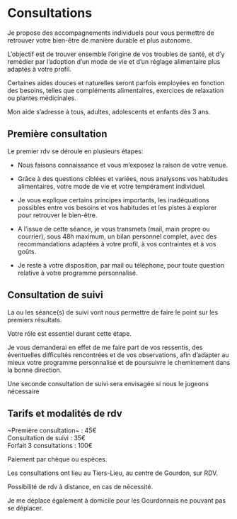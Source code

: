 # Consultations


Je propose des accompagnements individuels pour vous permettre  de retrouver votre bien-être de manière durable et plus autonome.  

L’objectif est de trouver ensemble l’origine de vos troubles de santé, et d’y remédier par l’adoption d’un mode de vie et d’un réglage alimentaire plus adaptés à votre profil.  

Certaines aides douces et naturelles seront parfois employées en fonction des besoins, telles que compléments alimentaires, exercices de relaxation ou plantes médicinales.  

Mon aide s’adresse à tous, adultes, adolescents et enfants dès 3 ans.  

## Première consultation

Le premier rdv se déroule en plusieurs étapes:

- Nous faisons connaissance et vous m’exposez la raison de votre venue.

- Grâce à des questions ciblées et variées, nous analysons vos habitudes alimentaires, votre mode de vie et votre tempérament individuel.

- Je vous explique certains principes importants, les inadéquations possibles entre vos besoins et vos habitudes et les pistes à explorer pour retrouver le bien-être.

- A l’issue de cette séance, je vous transmets (mail, main propre ou courrier), sous 48h maximum, un bilan personnel complet, avec des recommandations adaptées à votre profil, à vos contraintes et à vos goûts.

- Je reste à votre disposition, par mail ou téléphone, pour toute question relative à votre programme personnalisé.

## Consultation de suivi

La ou les séance(s) de suivi vont nous permettre de faire le point sur les premiers résultats.

Votre rôle est essentiel durant cette étape.

Je vous demanderai en effet de me faire part de vos ressentis, des éventuelles difficultés rencontrées et de vos observations, afin d’adapter au mieux votre programme personnalisé et de poursuivre le cheminement dans la bonne direction.

Une seconde consultation de suivi sera envisagée si nous le jugeons nécessaire

## Tarifs et modalités de rdv

~Première consultation~ : 45€  
Consultation de suivi : 35€  
Forfait 3 consultations : 100€  

Paiement par chèque ou espèces.

Les consultations ont lieu au Tiers-Lieu, au centre de Gourdon, sur RDV.

Possibilité de rdv à distance, en cas de nécessité.

Je me déplace également à domicile pour les Gourdonnais ne pouvant pas se déplacer.



